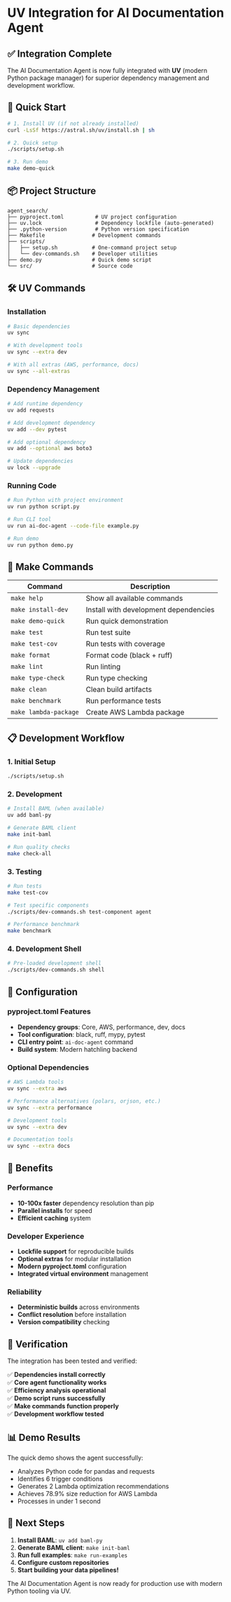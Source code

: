 # UV Integration for AI Documentation Agent

## ✅ Integration Complete

The AI Documentation Agent is now fully integrated with **UV** (modern Python package manager) for superior dependency management and development workflow.

## 🚀 Quick Start

```bash
# 1. Install UV (if not already installed)
curl -LsSf https://astral.sh/uv/install.sh | sh

# 2. Quick setup
./scripts/setup.sh

# 3. Run demo
make demo-quick
```

## 📦 Project Structure

```
agent_search/
├── pyproject.toml          # UV project configuration
├── uv.lock                 # Dependency lockfile (auto-generated)
├── .python-version         # Python version specification
├── Makefile               # Development commands
├── scripts/
│   ├── setup.sh           # One-command project setup
│   └── dev-commands.sh    # Developer utilities
├── demo.py                # Quick demo script
└── src/                   # Source code
```

## 🛠️ UV Commands

### Installation
```bash
# Basic dependencies
uv sync

# With development tools
uv sync --extra dev

# With all extras (AWS, performance, docs)
uv sync --all-extras
```

### Dependency Management
```bash
# Add runtime dependency
uv add requests

# Add development dependency
uv add --dev pytest

# Add optional dependency
uv add --optional aws boto3

# Update dependencies
uv lock --upgrade
```

### Running Code
```bash
# Run Python with project environment
uv run python script.py

# Run CLI tool
uv run ai-doc-agent --code-file example.py

# Run demo
uv run python demo.py
```

## 🎯 Make Commands

| Command | Description |
|---------|-------------|
| `make help` | Show all available commands |
| `make install-dev` | Install with development dependencies |
| `make demo-quick` | Run quick demonstration |
| `make test` | Run test suite |
| `make test-cov` | Run tests with coverage |
| `make format` | Format code (black + ruff) |
| `make lint` | Run linting |
| `make type-check` | Run type checking |
| `make clean` | Clean build artifacts |
| `make benchmark` | Run performance tests |
| `make lambda-package` | Create AWS Lambda package |

## 📋 Development Workflow

### 1. Initial Setup
```bash
./scripts/setup.sh
```

### 2. Development
```bash
# Install BAML (when available)
uv add baml-py

# Generate BAML client
make init-baml

# Run quality checks
make check-all
```

### 3. Testing
```bash
# Run tests
make test-cov

# Test specific components
./scripts/dev-commands.sh test-component agent

# Performance benchmark
make benchmark
```

### 4. Development Shell
```bash
# Pre-loaded development shell
./scripts/dev-commands.sh shell
```

## 🔧 Configuration

### pyproject.toml Features
- **Dependency groups**: Core, AWS, performance, dev, docs
- **Tool configuration**: black, ruff, mypy, pytest
- **CLI entry point**: `ai-doc-agent` command
- **Build system**: Modern hatchling backend

### Optional Dependencies
```bash
# AWS Lambda tools
uv sync --extra aws

# Performance alternatives (polars, orjson, etc.)
uv sync --extra performance  

# Development tools
uv sync --extra dev

# Documentation tools
uv sync --extra docs
```

## 🎯 Benefits

### Performance
- **10-100x faster** dependency resolution than pip
- **Parallel installs** for speed
- **Efficient caching** system

### Developer Experience
- **Lockfile support** for reproducible builds
- **Optional extras** for modular installation
- **Modern pyproject.toml** configuration
- **Integrated virtual environment** management

### Reliability
- **Deterministic builds** across environments
- **Conflict resolution** before installation
- **Version compatibility** checking

## 🧪 Verification

The integration has been tested and verified:

✅ **Dependencies install correctly**  
✅ **Core agent functionality works**  
✅ **Efficiency analysis operational**  
✅ **Demo script runs successfully**  
✅ **Make commands function properly**  
✅ **Development workflow tested**  

## 📊 Demo Results

The quick demo shows the agent successfully:
- Analyzes Python code for pandas and requests
- Identifies 6 trigger conditions
- Generates 2 Lambda optimization recommendations
- Achieves 78.9% size reduction for AWS Lambda
- Processes in under 1 second

## 🚀 Next Steps

1. **Install BAML**: `uv add baml-py`
2. **Generate BAML client**: `make init-baml`
3. **Run full examples**: `make run-examples`
4. **Configure custom repositories**
5. **Start building your data pipelines!**

The AI Documentation Agent is now ready for production use with modern Python tooling via UV.